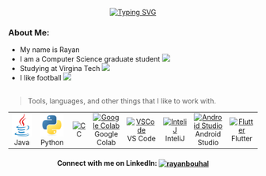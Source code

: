 <p align="center"><a href="https://git.io/typing-svg"><img src="https://readme-typing-svg.demolab.com?font=Roboto&weight=800&size=26&pause=1000&color=2dba4e&width=485&height=100&lines=Hello+World!+I'm+Rayan;Welcome+to+my+GitHub+%3A)" alt="Typing SVG" /></a> </p>
<h3> About Me:</h3>
<ul >
  <li>
    My name is Rayan
  </li>
  <li>
    I am a Computer Science graduate student <a href="https://cs.vt.edu"><img src="https://clipart-library.com/2023/Business20man20working-284998.png" width="35"> </a>
  </li>
  <li>
    Studying at Virgina Tech <a href="https://vt.edu"><img src="https://upload.wikimedia.org/wikipedia/commons/thumb/6/60/Virginia_Tech_Hokies_logo.svg/1200px-Virginia_Tech_Hokies_logo.svg.png" width="45"></a>
  </li>
  <li>
    I like football <a href="https://www.fcbarcelona.com/en/football/first-team/standings"><img src="https://www.pngmart.com/files/21/Football-PNG-Isolated-HD.png" width="27"></a>
  </li>
</ul>
<h2></h2>

> Tools, languages, and other things that I like to work with.

<table>
  <tr>
    <td align="center" width="96">
      <a href="">
        <img src="https://raw.githubusercontent.com/devicons/devicon/master/icons/java/java-original.svg" width="48" height="48" alt="Java" />
      </a>
      <br>Java
    </td>
    <td align="center" width="96">
      <a href="">
        <img src="https://raw.githubusercontent.com/devicons/devicon/master/icons/python/python-original.svg" width="48" height="48" alt="Python" />
      </a>
      <br>Python
    </td>
    <td align="center" width="96">
      <a href="">
        <img src="https://upload.wikimedia.org/wikipedia/commons/1/19/C_Logo.png" width="48" height="48" alt="C" />
      </a>
      <br>C
    </td>
    <td align="center" width="96">
      <a href="">
        <img src="https://upload.wikimedia.org/wikipedia/commons/d/d0/Google_Colaboratory_SVG_Logo.svg" width="48" height="48" alt="Google Colab" />
      </a>
      <br>Google Colab
    </td>
    <td align="center" width="96">
      <a href="" >
        <img src="https://code.visualstudio.com/favicon.ico" width="48" height="48" alt="VSCode" />
      </a>
      <br>VS Code
    </td>
    <td align="center" width="96"> 
      <a href="" >
        <img src="https://cdn.icon-icons.com/icons2/1381/PNG/512/intellij_93550.png" width="48" height="48" alt="InteliJ" />
      </a>
      <br>InteliJ
    </td>
    <td align="center"  width="96">
      <a href="">
        <img src="https://upload.vectorlogo.zone/logos/android_studio/images/bc43bbac-e239-4ae9-829a-9809e57a8bc0.svg" width="48" height="48" alt="Android Studio" />
      </a>
      <br>Android Studio
    </td>
    <td align="center" width="96">
      <a href="" >
        <img src="https://www.vectorlogo.zone/logos/flutterio/flutterio-icon.svg" width="48" height="48" alt="Flutter" />
      </a>
      <br>Flutter
    </td>
  </tr>
</table>

<h4 align="center">Connect with me on LinkedIn:  <a href="https://linkedin.com/in/rayanbouhal" target="blank"><img align="center" src="https://raw.githubusercontent.com/rahuldkjain/github-profile-readme-generator/master/src/images/icons/Social/linked-in-alt.svg" alt="rayanbouhal" height="30" width="40" /></a></h4>
